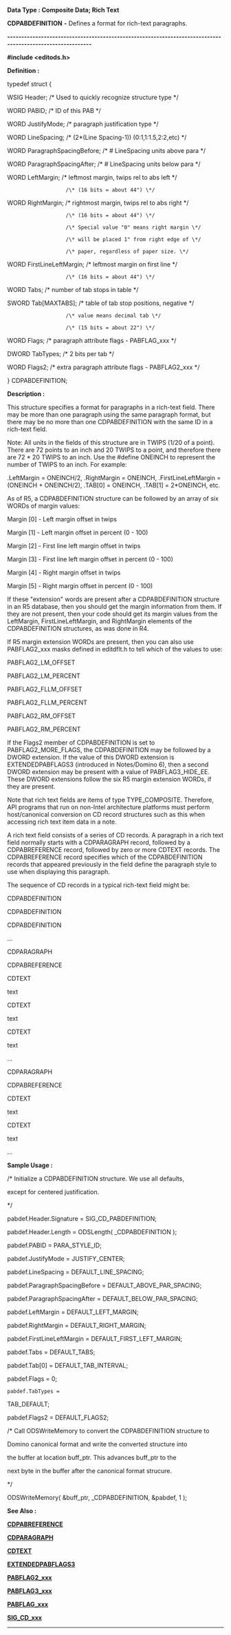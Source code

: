 




<!--
 /\* Font Definitions \*/
 @font-face
 {font-family:Courier;
 panose-1:2 7 4 9 2 2 5 2 4 4;}
@font-face
 {font-family:"Tms Rmn";
 panose-1:2 2 6 3 4 5 5 2 3 4;}
@font-face
 {font-family:Helv;
 panose-1:2 11 6 4 2 2 2 3 2 4;}
@font-face
 {font-family:"Cambria Math";
 panose-1:2 4 5 3 5 4 6 3 2 4;}
 /\* Style Definitions \*/
 p.MsoNormal, li.MsoNormal, div.MsoNormal
 {margin-top:0cm;
 margin-right:0cm;
 margin-bottom:8.0pt;
 margin-left:0cm;
 line-height:107%;
 font-size:11.0pt;
 font-family:"Calibri",sans-serif;}
.MsoChpDefault
 {font-size:11.0pt;}
.MsoPapDefault
 {margin-bottom:8.0pt;
 line-height:107%;}
 /\* Page Definitions \*/
 @page WordSection1
 {size:612.0pt 792.0pt;
 margin:72.0pt 72.0pt 72.0pt 72.0pt;}
div.WordSection1
 {page:WordSection1;}
-->




 


**Data Type : Composite Data; Rich
Text**



**CDPABDEFINITION** **-** Defines a
format for rich-text paragraphs.


**----------------------------------------------------------------------------------------------------------**



**#include
<editods.h>**



**Definition :**



typedef struct {  

   WSIG Header;        /\* Used to quickly recognize structure type \*/  

   WORD PABID;         /\* ID of this PAB \*/  

   WORD JustifyMode;   /\* paragraph justification type \*/  

   WORD LineSpacing;   /\* (2\*(Line Spacing-1)) (0:1,1:1.5,2:2,etc) \*/  

   WORD ParagraphSpacingBefore; /\* # LineSpacing units above para \*/  

   WORD ParagraphSpacingAfter;  /\* # LineSpacing units below para \*/  

   WORD LeftMargin;    /\* leftmost margin, twips rel to abs left \*/  

                       /\* (16 bits = about 44") \*/  

   WORD RightMargin;   /\* rightmost margin, twips rel to abs right \*/  

                       /\* (16 bits = about 44") \*/  

                       /\* Special value "0" means right margin \*/  

                       /\* will be placed 1" from right edge of \*/  

                       /\* paper, regardless of paper size. \*/  

   WORD FirstLineLeftMargin; /\* leftmost margin on first line \*/  

                       /\* (16 bits = about 44") \*/  

   WORD Tabs;          /\* number of tab stops in table \*/  

   SWORD Tab[MAXTABS]; /\* table of tab stop positions, negative \*/  

                       /\* value means decimal tab \*/  

                       /\* (15 bits = about 22") \*/  

   WORD Flags;         /\* paragraph attribute flags - PABFLAG\_xxx \*/  

   DWORD TabTypes;     /\* 2 bits per tab \*/  

   WORD Flags2;        /\* extra paragraph attribute flags - PABFLAG2\_xxx \*/


} CDPABDEFINITION;


 


**Description :**



This
structure specifies a format for paragraphs in a rich-text field. There may be
more than one paragraph using the same paragraph format, but there may be no
more than one CDPABDEFINITION with the same ID in a rich-text field.    

  

Note: All units in the fields of this structure are in TWIPS (1/20 of a
point).  There are 72 points to an inch and 20 TWIPS to a point, and therefore
there are 72 \* 20 TWIPS to an inch.  Use the  #define ONEINCH to represent the
number of TWIPS to an inch.  For example:  

  

.LeftMargin = ONEINCH/2, .RightMargin = ONEINCH,  .FirstLineLeftMargin =
(ONEINCH + ONEINCH/2), .TAB[0] = ONEINCH, .TAB[1] = 2\*ONEINCH, etc.


 


As of R5, a
CDPABDEFINITION structure can be followed by an array of six WORDs of margin
values:


Margin [0]         -
Left margin offset in twips


Margin [1]         -
Left margin offset in percent (0 - 100)


Margin [2]         -
First line left margin offset in twips


Margin [3]         -
First line left margin offset in percent (0 - 100)


Margin [4]         -
Right margin offset in twips


Margin [5]         -
Right margin offset in percent (0 - 100)


 


If these
"extension" words are present after a CDPABDEFINITION structure in an
R5 database, then you should get the margin information from them.  If they are
not present, then your code should get its margin values from the LeftMargin,
FirstLineLeftMargin, and RightMargin elements of the CDPABDEFINITION
structures, as was done in R4.


 


If R5 margin
extension WORDs are present, then you can also use PABFLAG2\_xxx masks defined
in editdflt.h to tell which of the values to use:


 


PABFLAG2\_LM\_OFFSET


PABFLAG2\_LM\_PERCENT


PABFLAG2\_FLLM\_OFFSET


PABFLAG2\_FLLM\_PERCENT


PABFLAG2\_RM\_OFFSET


PABFLAG2\_RM\_PERCENT


  

If the Flags2 member of CDPABDEFINITION is set to PABFLAG2\_MORE\_FLAGS, the
CDPABDEFINITION may be followed by a DWORD extension. If the value of this
DWORD extension is EXTENDEDPABFLAGS3 (introduced in Notes/Domino 6), then a
second DWORD extension may be present with a value of PABFLAG3\_HIDE\_EE. These
DWORD extensions follow the six R5 margin extension WORDs, if they are present.


 


Note that
rich text fields are items of type TYPE\_COMPOSITE.  Therefore, API programs
that run on non-Intel architecture platforms must perform host/canonical
conversion on CD record structures such as this when accessing rich text item
data in a note.  

  

A rich text field consists of a series of CD records.  A paragraph in a rich
text field normally starts with a CDPARAGRAPH record, followed by a
CDPABREFERENCE record, followed by zero or more CDTEXT records.  The
CDPABREFERENCE record specifies which of the CDPABDEFINITION records that
appeared previously in the field define the paragraph style to use when
displaying this paragraph.   

  

The sequence of CD records in a typical rich-text field might be:  

  

CDPABDEFINITION      

CDPABDEFINITION      

CDPABDEFINITION      

...  

CDPARAGRAPH        

CDPABREFERENCE  

CDTEXT  

text   

CDTEXT      

text  

CDTEXT      

text  

...  

CDPARAGRAPH        

CDPABREFERENCE  

CDTEXT  

text   

CDTEXT      

text  

...


 **Sample Usage :**


/\* Initialize a
CDPABDEFINITION structure.  We use all defaults,   

   except for centered justification.   

 \*/  

  

pabdef.Header.Signature = SIG\_CD\_PABDEFINITION;  

pabdef.Header.Length = ODSLength( \_CDPABDEFINITION );  

pabdef.PABID = PARA\_STYLE\_ID;  

pabdef.JustifyMode = JUSTIFY\_CENTER;  

pabdef.LineSpacing = DEFAULT\_LINE\_SPACING;  

pabdef.ParagraphSpacingBefore = DEFAULT\_ABOVE\_PAR\_SPACING;  

pabdef.ParagraphSpacingAfter = DEFAULT\_BELOW\_PAR\_SPACING;  

pabdef.LeftMargin = DEFAULT\_LEFT\_MARGIN;  

pabdef.RightMargin = DEFAULT\_RIGHT\_MARGIN;  

pabdef.FirstLineLeftMargin = DEFAULT\_FIRST\_LEFT\_MARGIN;  

pabdef.Tabs = DEFAULT\_TABS;  

pabdef.Tab[0] = DEFAULT\_TAB\_INTERVAL;  

pabdef.Flags = 0;


    pabdef.TabTypes =
TAB\_DEFAULT;  

pabdef.Flags2 = DEFAULT\_FLAGS2;


  

/\* Call ODSWriteMemory to convert the CDPABDEFINITION structure to   

   Domino canonical format and write the converted structure into  

   the buffer at location buff\_ptr. This advances buff\_ptr to the  

   next byte in the buffer after the canonical format strucure.  

 \*/  

      

ODSWriteMemory( &buff\_ptr, \_CDPABDEFINITION, &pabdef, 1 );


 **See Also :**


**[CDPABREFERENCE](CDPABREFERENCE.md)**


**[CDPARAGRAPH](CDPARAGRAPH.md)**


**[CDTEXT](CDTEXT.md)**


**[EXTENDEDPABFLAGS3](notes:///8525872100478C66/61FD4E9848264AD28525620B006BA8BD/E48F9EDCE17226DF852569D7005F8FAF)**


**[PABFLAG2\_xxx](notes:///8525872100478C66/61FD4E9848264AD28525620B006BA8BD/6EB5AA7C5103BB78852564BA004C3BC2)**


**[PABFLAG3\_xxx](notes:///8525872100478C66/61FD4E9848264AD28525620B006BA8BD/FA5ED726CA007728852569D7005FDC2B)**


**[PABFLAG\_xxx](notes:///8525872100478C66/61FD4E9848264AD28525620B006BA8BD/00E90052006E00DB85255E850077FA1A)**


**[SIG\_CD\_xxx](SIG_CD_xxx.md)**



----------------------------------------------------------------------------------------------------------


 





